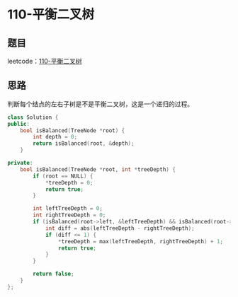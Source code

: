 # 110-平衡二叉树

## 题目

leetcode：[110-平衡二叉树](https://leetcode-cn.com/problems/balanced-binary-tree/)

## 思路

判断每个结点的左右子树是不是平衡二叉树，这是一个递归的过程。

```c++
class Solution {
public:
    bool isBalanced(TreeNode *root) {
        int depth = 0;
        return isBalanced(root, &depth);
    }

private:
    bool isBalanced(TreeNode *root, int *treeDepth) {
        if (root == NULL) {
            *treeDepth = 0;
            return true;
        }

        int leftTreeDepth = 0;
        int rightTreeDepth = 0;
        if (isBalanced(root->left, &leftTreeDepth) && isBalanced(root->right, &rightTreeDepth)) {
            int diff = abs(leftTreeDepth - rightTreeDepth);
            if (diff <= 1) {
                *treeDepth = max(leftTreeDepth, rightTreeDepth) + 1;
                return true;
            }
        }

        return false;
    }
};
```

